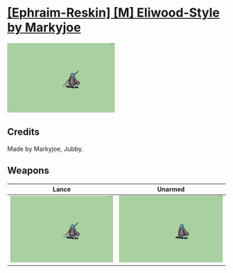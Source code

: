 # [\[Ephraim-Reskin\] \[M\] Eliwood-Style by Markyjoe](./)

<img src="./2.%20Lance/Lance_000.png" alt="[Ephraim-Reskin] [M] Eliwood-Style by Markyjoe standing" />

## Credits

Made by Markyjoe, Jubby.

## Weapons


|Lance |Unarmed |
|  :---: | :---: |
| <img alt="Lance animation" src="./2.%20Lance/Lance.gif" /> | <img alt="Unarmed animation" src="./8.%20Unarmed/Unarmed.gif" /> |
